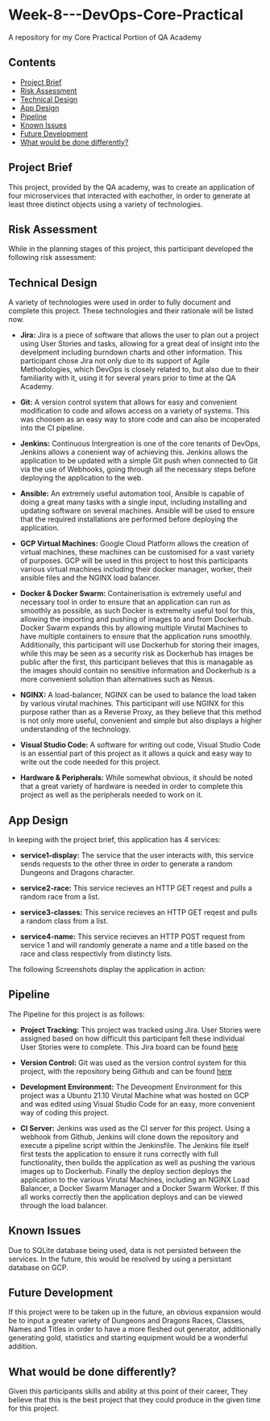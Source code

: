 # Week-8---DevOps-Core-Practical
A repository for my Core Practical Portion of QA Academy

## Contents
* [Project Brief](#Project_Brief)
* [Risk Assessment](#Risk_Assessment)
* [Technical Design](#Technical_Design)
* [App Design](#App_Design)
* [Pipeline](#Pipeline)
* [Known Issues](#Known_Issues)
* [Future Development](#Future_Development)
* [What would be done differently?](#What_would_be_done_differently?)

## Project Brief

This project, provided by the QA academy, was to create an application of four microservices that interacted with eachother, in order to generate at least three distinct objects using a variety of technologies.

## Risk Assessment

While in the planning stages of this project, this participant developed the following risk assessment:

## Technical Design

A variety of technologies were used in order to fully document and complete this project. These technologies and their rationale will be listed now.

* **Jira:** Jira is a piece of software that allows the user to plan out a project using User Stories and tasks, allowing for a great deal of insight into the develpment including burndown charts and other information. This participant chose Jira not only due to its support of Agile Methodologies, which DevOps is closely related to, but also due to their familiarity with it, using it for several years prior to time at the QA Academy.

* **Git:** A version control system that allows for easy and convenient modification to code and allows access on a variety of systems. This was choosen as an easy way to store code and can also be incoperated into the CI pipeline.

* **Jenkins:** Continuous Intergreation is one of the core tenants of DevOps, Jenkins allows a conenient way of achieving this. Jenkins allows the application to be updated with a simple Git push when connected to Git via the use of Webhooks, going through all the necessary steps before deploying the application to the web.

* **Ansible:** An extremely useful automation tool, Ansible is capable of doing a great many tasks with a single input, including installing and updating software on several machines. Ansible will be used to ensure that the required installations are performed before deploying the application.

* **GCP Virtual Machines:** Google Cloud Platform allows the creation of virtual machines, these machines can be customised for a vast variety of purposes. GCP will be used in this project to host this participants various virtual machines including their docker manager, worker, their ansible files and the NGINX load balancer.

* **Docker & Docker Swarm:** Containerisation is extremely useful and necessary tool in order to ensure that an application can run as smoothly as possible, as such Docker is extremelty useful tool for this, allowing the importing and pushing of images to and from Dockerhub. Docker Swarm expands this by allowing multiple Virutal Machines to have multiple containers to ensure that the application runs smoothly. Additionally, this participant will use Dockerhub for storing their images, while this may be seen as a security risk as Dockerhub has images be public after the first, this participant believes that this is managable as the images should contain no sensitive information and Dockerhub is a more convenient solution than alternatives such as Nexus.

* **NGINX:** A load-balancer, NGINX can be used to balance the load taken by various virutal machines. This participant will use NGINX for this purpose rather than as a Reverse Proxy, as they believe that this method is not only more useful, convenient and simple but also displays a higher understanding of the technology.

* **Visual Studio Code:** A software for writing out code, Visual Studio Code is an essential part of this project as it allows a quick and easy way to write out the code needed for this project.

* **Hardware & Peripherals:** While somewhat obvious, it should be noted that a great variety of hardware is needed in order to complete this project as well as the peripherals needed to work on it.

## App Design

In keeping with the project brief, this application has 4 services:

* **service1-display:** The service that the user interacts with, this service sends requests to the other three in order to generate a random Dungeons and Dragons character.

* **service2-race:** This service recieves an HTTP GET reqest and pulls a random race from a list.

* **service3-classes:** This service recieves an HTTP GET reqest and pulls a random class from a list.

* **service4-name:** This service recieves an HTTP POST request from service 1 and will randomly generate a name and a title based on the race and class respectivly from distincty lists.

The following Screenshots display the application in action: 

## Pipeline

The Pipeline for this project is as follows:

* **Project Tracking:** This project was tracked using Jira. User Stories were assigned based on how difficult this participant felt these individual User Stories were to complete. This Jira board can be found [here](https://ordecaos.atlassian.net/jira/software/projects/DCP/boards/5)

* **Version Control:** Git was used as the version control system for this project, with the repository being Github and can be found [here](https://github.com/Ordecaos/Week-8---DevOps-Core-Practical)

* **Development Environment:** The Deveopment Environment for this project was a Ubuntu 21.10 Virutal Machine what was hosted on GCP and was edited using Visual Studio Code for an easy, more convenient way of coding this project.

* **CI Server:** Jenkins was used as the CI server for this project. Using a webhook from Github, Jenkins will clone down the repository and execute a pipeline script within the Jenkinsfile. The Jenkins file itself first tests the application to ensure it runs correctly with full functionality, then builds the application as well as pushing the various images up to Dockerhub. Finally the deploy section deploys the application to the various Virutal Machines, including an NGINX Load Balancer, a Docker Swarm Manager and a Docker Swarm Worker. If this all works correctly then the application deploys and can be viewed through the load balancer.

## Known Issues

Due to SQLite database being used, data is not persisted between the services. In the future, this would be resolved by using a persistant database on GCP.

## Future Development

If this project were to be taken up in the future, an obvious expansion would be to input a greater variety of Dungeons and Dragons Races, Classes, Names and Titles in order to have a more fleshed out generator, additionally generating gold, statistics and starting equipment would be a wonderful addition.

## What would be done differently?

Given this participants skills and ability at this point of their career, They believe that this is the best project that they could produce in the given time for this project.